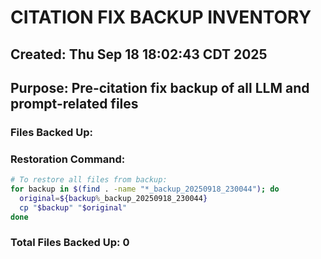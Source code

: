 # CITATION FIX BACKUP INVENTORY
## Created: Thu Sep 18 18:02:43 CDT 2025
## Purpose: Pre-citation fix backup of all LLM and prompt-related files

### Files Backed Up:


### Restoration Command:
```bash
# To restore all files from backup:
for backup in $(find . -name "*_backup_20250918_230044"); do
  original=${backup%_backup_20250918_230044}
  cp "$backup" "$original"
done
```

### Total Files Backed Up:        0
